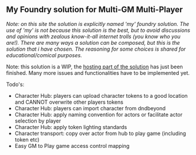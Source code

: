 ## My Foundry solution for Multi-GM Multi-Player

*Note: on this site the solution is explicitly named 'my' foundry solution. The use of 'my' is not because this solution is the best,
but to avoid discussions and opinions with zealous know-it-all internet trolls (you know who you are!). 
There are many ways a solution can be composed, but this is the solution that i have chosen. 
The reasoning for some choices is shared for educational/comical purposes.*


Note: this solution is a WIP, the [hosting part of the solution](selfhosting.md) has just been finished. Many more issues and functionalities have to be implemented yet.


Todo's: 
  * Character Hub: players can upload character tokens to a good location and CANNOT overwrite other players tokens
  * Character Hub: players can import character from dndbeyond
  * Character Hub: apply naming convention for actors or facilitate actor selection by player
  * Character Hub: apply token lighting standards
  * Character transport: copy over actor from hub to play game (including token etc)
  * Easy GM to Play game access control mapping
